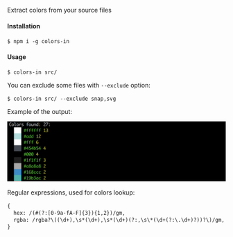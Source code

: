 Extract colors from your source files

#### Installation

    $ npm i -g colors-in

#### Usage

    $ colors-in src/

You can exclude some files with `--exclude` option:

    $ colors-in src/ --exclude snap,svg

Example of the output:

![Example](./screenshot.png)

Regular expressions, used for colors lookup:

    {
      hex: /(#(?:[0-9a-fA-F]{3}){1,2})/gm,
      rgba: /rgba?\((\d+),\s*(\d+),\s*(\d+)(?:,\s\*(\d+(?:\.\d+)?))?\)/gm,
    }
